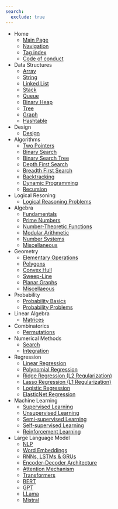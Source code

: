 ```yaml
---
search:
  exclude: true
---
```


- Home
    - [Main Page](index.md)
    - [Navigation](navigation.md)
    - [Tag index](tags.md)
    - [Code of conduct](code_of_conduct.md)
- Data Structures
    - [Array](data_structures/001_Array.md)
    - [String](data_structures/002_String.md)
    - [Linked List](data_structures/003_Linked_List.md)
    - [Stack](data_structures/004_Stack.md)
    - [Queue](data_structures/005_Queue.md)
    - [Binary Heap](data_structures/006_Binary_Heap.md)
    - [Tree](data_structures/007_Tree.md)
    - [Graph](data_structures/008_Graph.md)
    - [Hashtable](data_structures/009_Hashtable.md)
- Design
    - [Design](design/001_Design.md)
- Algorithms
    - [Two Pointers](algorithms/001_Two_Pointers.md)
    - [Binary Search](algorithms/002_Binary_Search.md)
    - [Binary Search Tree](algorithms/003_Binary_Search_Tree.md)
    - [Depth First Search](algorithms/004_Depth_First_Search.md)
    - [Breadth First Search](algorithms/005_Breadth_First_Search.md)
    - [Backtracking](algorithms/006_Backtracking.md)
    - [Dynamic Programming](algorithms/007_Dynamic_Programming.md)
    - [Recursion](algorithms/008_Recursion.md)
- Logical Resoning
    - [Logical Reasoning Problems](logical_reasoning/001_logical_reasoning.md)
- Algebra
    - [Fundamentals](algebra/001_fundamentals.md)
    - [Prime Numbers](algebra/002_prime_numbers.md)
    - [Number-Theoretic Functions](algebra/003_number_theoretic_functions.md)
    - [Modular Arithmetic](algebra/004_modular_arithmetic.md)
    - [Number Systems](algebra/005_number_systems.md)
    - [Miscellaneous](algebra/006_miscellaneous.md)
- Geometry
    - [Elementary Operations](geometry/001_elementary_operations.md)
    - [Polygons](geometry/002_polygons.md)
    - [Convex Hull](geometry/003_convex_hull.md)
    - [Sweep-Line](geometry/004_sweep_line.md)
    - [Planar Graphs](geometry/005_planar_graphs.md)
    - [Miscellaeous](geometry/006_miscellaneous.md)
- Probability
    - [Probability Basics](probability/001_probability_basics.md)
    - [Probability Problems](probability/002_probability_problems.md)
- Linear Algebra
    - [Matrices](linear_algebra/001_matrices.md)
- Combinatorics
    - [Permutations](combinatorics/001_Permutations.md)
- Numerical Methods
    - [Search](numerical_methods/001_search.md)
    - [Integration](numerical_methods/002_integration.md)
- Regression
    - [Linear Regression](regression/001_linear_regression.md)
    - [Polynomial Regression](regression/002_polynomial_regression.md)
    - [Ridge Regression (L2 Regularization)](regression/003_ridge_regression_l2_regularization.md)
    - [Lasso Regression (L1 Regularization)](regression/004_lasso_regression_l1_regularization.md)
    - [Logistic Regression](regression/005_logistic_regression.md)
    - [ElasticNet Regression](regression/006_elastic_net_regression.md)
- Machine Learning
    - [Supervised Learning](machine_learning/001_supervised_learning.md)
    - [Unsupervised Learning](machine_learning/002_unsupervised_learning.md)
    - [Semi-supervised Learning](machine_learning/003_semi_supervised_learning.md)
    - [Self-supervised Learning](machine_learning/004_self_supervised_learning.md)
    - [Reinforcement Learning](machine_learning/005_reinforcement_learning.md)
- Large Language Model
    - [NLP](large_language_model/001_nlp.md)
    - [Word Embeddings](large_language_model/002_word_embeddings.md)
    - [RNNs, LSTMs & GRUs](large_language_model/003_rnn_s_lstm_s_and_gru_s.md)
    - [Encoder-Decoder Architecture](large_language_model/004_encoder_decoder_architecture.md)
    - [Attention Mechanism](large_language_model/005_attention_mechanism.md)
    - [Transformers](large_language_model/006_transformers.md)
    - [BERT](large_language_model/007_bert.md)
    - [GPT](large_language_model/008_gpt.md)
    - [LLama](large_language_model/009_llama.md)
    - [Mistral](large_language_model/010_mistral.md)
